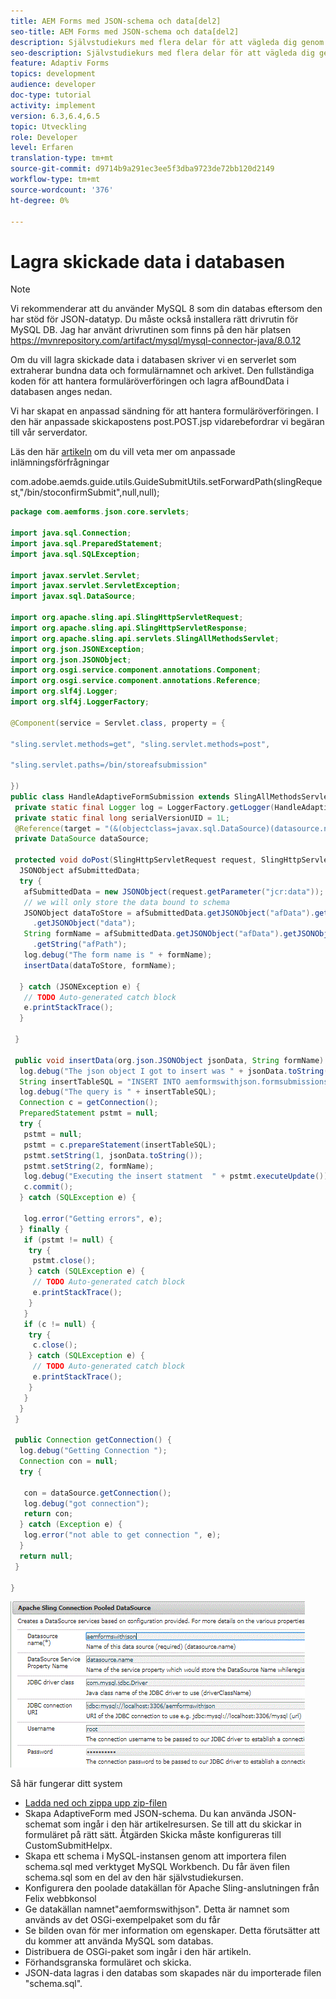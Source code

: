 ```yaml
---
title: AEM Forms med JSON-schema och data[del2]
seo-title: AEM Forms med JSON-schema och data[del2]
description: Självstudiekurs med flera delar för att vägleda dig genom stegen som ingår i att skapa ett adaptivt formulär med JSON-schema och fråga om skickade data.
seo-description: Självstudiekurs med flera delar för att vägleda dig genom stegen som ingår i att skapa ett adaptivt formulär med JSON-schema och fråga om skickade data.
feature: Adaptiv Forms
topics: development
audience: developer
doc-type: tutorial
activity: implement
version: 6.3,6.4,6.5
topic: Utveckling
role: Developer
level: Erfaren
translation-type: tm+mt
source-git-commit: d9714b9a291ec3ee5f3dba9723de72bb120d2149
workflow-type: tm+mt
source-wordcount: '376'
ht-degree: 0%

---
```



# Lagra skickade data i databasen


>[!NOTE]
>
>Vi rekommenderar att du använder MySQL 8 som din databas eftersom den har stöd för JSON-datatyp. Du måste också installera rätt drivrutin för MySQL DB. Jag har använt drivrutinen som finns på den här platsen https://mvnrepository.com/artifact/mysql/mysql-connector-java/8.0.12

Om du vill lagra skickade data i databasen skriver vi en serverlet som extraherar bundna data och formulärnamnet och arkivet. Den fullständiga koden för att hantera formuläröverföringen och lagra afBoundData i databasen anges nedan.

Vi har skapat en anpassad sändning för att hantera formuläröverföringen. I den här anpassade skickapostens post.POST.jsp vidarebefordrar vi begäran till vår serverdator.

Läs den här [artikeln](https://helpx.adobe.com/experience-manager/kt/forms/using/custom-submit-aem-forms-article.html) om du vill veta mer om anpassade inlämningsförfrågningar

com.adobe.aemds.guide.utils.GuideSubmitUtils.setForwardPath(slingRequest,&quot;/bin/stoconfirmSubmit&quot;,null,null);

```java
package com.aemforms.json.core.servlets;

import java.sql.Connection;
import java.sql.PreparedStatement;
import java.sql.SQLException;

import javax.servlet.Servlet;
import javax.servlet.ServletException;
import javax.sql.DataSource;

import org.apache.sling.api.SlingHttpServletRequest;
import org.apache.sling.api.SlingHttpServletResponse;
import org.apache.sling.api.servlets.SlingAllMethodsServlet;
import org.json.JSONException;
import org.json.JSONObject;
import org.osgi.service.component.annotations.Component;
import org.osgi.service.component.annotations.Reference;
import org.slf4j.Logger;
import org.slf4j.LoggerFactory;

@Component(service = Servlet.class, property = {

"sling.servlet.methods=get", "sling.servlet.methods=post",

"sling.servlet.paths=/bin/storeafsubmission"

})
public class HandleAdaptiveFormSubmission extends SlingAllMethodsServlet {
 private static final Logger log = LoggerFactory.getLogger(HandleAdaptiveFormSubmission.class);
 private static final long serialVersionUID = 1L;
 @Reference(target = "(&(objectclass=javax.sql.DataSource)(datasource.name=aemformswithjson))")
 private DataSource dataSource;

 protected void doPost(SlingHttpServletRequest request, SlingHttpServletResponse response) throws ServletException {
  JSONObject afSubmittedData;
  try {
   afSubmittedData = new JSONObject(request.getParameter("jcr:data"));
   // we will only store the data bound to schema
   JSONObject dataToStore = afSubmittedData.getJSONObject("afData").getJSONObject("afBoundData")
     .getJSONObject("data");
   String formName = afSubmittedData.getJSONObject("afData").getJSONObject("afSubmissionInfo")
     .getString("afPath");
   log.debug("The form name is " + formName);
   insertData(dataToStore, formName);

  } catch (JSONException e) {
   // TODO Auto-generated catch block
   e.printStackTrace();
  }

 }

 public void insertData(org.json.JSONObject jsonData, String formName) {
  log.debug("The json object I got to insert was " + jsonData.toString());
  String insertTableSQL = "INSERT INTO aemformswithjson.formsubmissions(formdata,formname) VALUES(?,?)";
  log.debug("The query is " + insertTableSQL);
  Connection c = getConnection();
  PreparedStatement pstmt = null;
  try {
   pstmt = null;
   pstmt = c.prepareStatement(insertTableSQL);
   pstmt.setString(1, jsonData.toString());
   pstmt.setString(2, formName);
   log.debug("Executing the insert statment  " + pstmt.executeUpdate());
   c.commit();
  } catch (SQLException e) {

   log.error("Getting errors", e);
  } finally {
   if (pstmt != null) {
    try {
     pstmt.close();
    } catch (SQLException e) {
     // TODO Auto-generated catch block
     e.printStackTrace();
    }
   }
   if (c != null) {
    try {
     c.close();
    } catch (SQLException e) {
     // TODO Auto-generated catch block
     e.printStackTrace();
    }
   }
  }
 }

 public Connection getConnection() {
  log.debug("Getting Connection ");
  Connection con = null;
  try {

   con = dataSource.getConnection();
   log.debug("got connection");
   return con;
  } catch (Exception e) {
   log.error("not able to get connection ", e);
  }
  return null;
 }

}
```

![anslutningpool](assets/connectionpooled.gif)

Så här fungerar ditt system

* [Ladda ned och zippa upp zip-filen](assets/aemformswithjson.zip)
* Skapa AdaptiveForm med JSON-schema. Du kan använda JSON-schemat som ingår i den här artikelresursen. Se till att du skickar in formuläret på rätt sätt. Åtgärden Skicka måste konfigureras till CustomSubmitHelpx.
* Skapa ett schema i MySQL-instansen genom att importera filen schema.sql med verktyget MySQL Workbench. Du får även filen schema.sql som en del av den här självstudiekursen.
* Konfigurera den poolade datakällan för Apache Sling-anslutningen från Felix webbkonsol
* Ge datakällan namnet&quot;aemformswithjson&quot;. Detta är namnet som används av det OSGi-exempelpaket som du får
* Se bilden ovan för mer information om egenskaper. Detta förutsätter att du kommer att använda MySQL som databas.
* Distribuera de OSGi-paket som ingår i den här artikeln.
* Förhandsgranska formuläret och skicka.
* JSON-data lagras i den databas som skapades när du importerade filen &quot;schema.sql&quot;.
